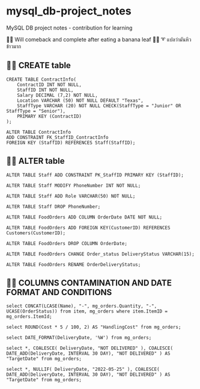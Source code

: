 # mysql_db-project_notes
MySQL DB project notes - contribution for learning

🧸💬 Will comeback and complete after eating a banana leaf 🐑💬 ➰ แปลว่ามันหิวข้าวมาก

## 🧸💬 CREATE table

```
CREATE TABLE ContractInfo(
	ContractID INT NOT NULL,
	StaffID INT NOT NULL,
	Salary DECIMAL (7,2) NOT NULL,
	Location VARCHAR (50) NOT NULL DEFAULT "Texas",
	StaffType VARCHAR (20) NOT NULL CHECK(StaffType = "Junior" OR StaffType = "Senior"),
	PRIMARY KEY (ContractID)
);

ALTER TABLE ContractInfo 
ADD CONSTRAINT FK_StaffID_ContractInfo
FOREIGN KEY (StaffID) REFERENCES Staff(StaffID);
```

## 🧸💬 ALTER table

```
ALTER TABLE Staff ADD CONSTRAINT PK_StaffID PRIMARY KEY (StaffID);

ALTER TABLE Staff MODIFY PhoneNumber INT NOT NULL;

ALTER TABLE Staff ADD Role VARCHAR(50) NOT NULL;

ALTER TABLE Staff DROP PhoneNumber;

ALTER TABLE FoodOrders ADD COLUMN OrderDate DATE NOT NULL;

ALTER TABLE FoodOrders ADD FOREIGN KEY(CustomerID) REFERENCES Customers(CustomerID);

ALTER TABLE FoodOrders DROP COLUMN OrderDate;

ALTER TABLE FoodOrders CHANGE Order_status DeliveryStatus VARCHAR(15);

ALTER TABLE FoodOrders RENAME OrderDeliveryStatus;
```

## 🧸💬 COLUMNS CONTAMINATION AND DATE FORMAT AND CONDITIONS

```
select CONCAT(LCASE(Name), "-", mg_orders.Quantity, "-", UCASE(OrderStatus)) from item, mg_orders where item.ItemID = mg_orders.ItemId;

select ROUND(Cost * 5 / 100, 2) AS "HandlingCost" from mg_orders;

select DATE_FORMAT(DeliveryDate, '%W') from mg_orders;

select *, COALESCE( DeliveryDate, "NOT DELIVERED" ), COALESCE( DATE_ADD(DeliveryDate, INTERVAL 30 DAY), "NOT DELIVERED" ) AS "TargetDate" from mg_orders;

select *, NULLIF( DeliveryDate, "2022-05-25" ), COALESCE( DATE_ADD(DeliveryDate, INTERVAL 30 DAY), "NOT DELIVERED" ) AS "TargetDate" from mg_orders;
```

